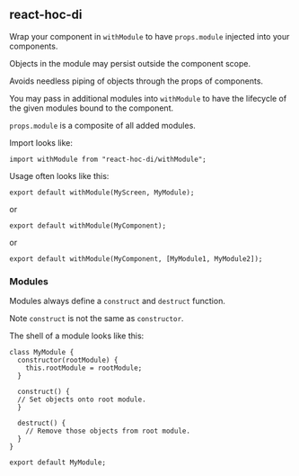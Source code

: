 ## react-hoc-di


Wrap your component in `withModule` to have `props.module` injected into your components.

Objects in the module may persist outside the component scope.

Avoids needless piping of objects through the props of components.

You may pass in additional modules into `withModule` to have the lifecycle
of the given modules bound to the component.

`props.module` is a composite of all added modules.

Import looks like:

`import withModule from "react-hoc-di/withModule";`

Usage often looks like this:

`export default withModule(MyScreen, MyModule);`

or 

`export default withModule(MyComponent);`

or

`export default withModule(MyComponent, [MyModule1, MyModule2]);`

### Modules

Modules always define a `construct` and `destruct` function.

Note `construct` is not the same as `constructor`.

The shell of a module looks like this:

```
class MyModule {
  constructor(rootModule) {
    this.rootModule = rootModule;
  }

  construct() {
  // Set objects onto root module.
  }

  destruct() {
    // Remove those objects from root module.
  }
}

export default MyModule;
```